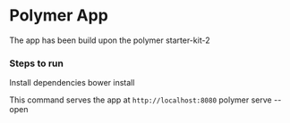 # Polymer App

The app has been build upon the polymer starter-kit-2

### Steps to run

Install dependencies
    bower install

This command serves the app at `http://localhost:8080`
    polymer serve --open
